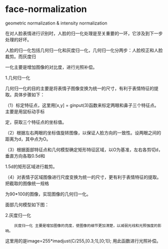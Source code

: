# face-normalization
geometric normalization &amp; intensity normalization

  在对人脸表情进行识别时，人脸的归一化处理是至关重要的一环，它涉及到下一步处理的好坏。

人脸的归一化包括几何归一化和灰度归一化，几何归一化分两步：人脸校正和人脸裁剪。而灰度归

一化主要是增加图像的对比度，进行光照补偿。

1.几何归一化

几何归一化的目的主要是将表情子图像变换为统一的尺寸，有利于表情特征的提取。具体步骤如下：

（1）标定特征点，这里用[x,y] = ginput(3)函数来标定两眼和鼻子三个特征点。主要是用鼠标动手标

定，获取三个特征点的坐标值。

（2）根据左右两眼的坐标值旋转图像，以保证人脸方向的一致性。设两眼之间的距离为d，其中点为O。

（3）根据面部特征点和几何模型确定矩形特征区域，以O为基准，左右各剪切d，垂直方向各取0.5d和

1.5d的矩形区域进行裁剪。

（4）对表情子区域图像进行尺度变换为统一的尺寸，更有利于表情特征的提取。把截取的图像统一规格

为90*100的图像，实现图像的几何归一化。

面部几何模型如下图：

2.灰度归一化

        灰度归一化 主要是增加图像的亮度，使图像的细节更加清楚，以减弱光线和光照强度的影响。

这里用的是image=255*imadjust(C/255,[0.3;1],[0;1]); 用此函数进行光照补偿。
